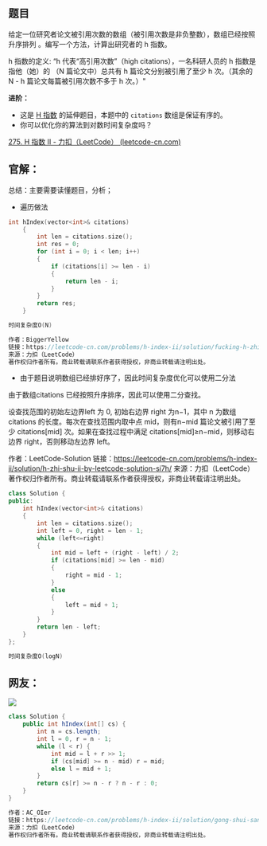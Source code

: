 ## 题目

给定一位研究者论文被引用次数的数组（被引用次数是非负整数），数组已经按照 升序排列 。编写一个方法，计算出研究者的 h 指数。

h 指数的定义: “h 代表“高引用次数”（high citations），一名科研人员的 h 指数是指他（她）的 （N 篇论文中）总共有 h 篇论文分别被引用了至少 h 次。（其余的 N - h 篇论文每篇被引用次数不多于 h 次。）"



**进阶：**

- 这是 [H 指数](https://leetcode-cn.com/problems/h-index/description/) 的延伸题目，本题中的 `citations` 数组是保证有序的。
- 你可以优化你的算法到对数时间复杂度吗？

[275. H 指数 II - 力扣（LeetCode） (leetcode-cn.com)](https://leetcode-cn.com/problems/h-index-ii/)



## 官解：

总结：主要需要读懂题目，分析；

- 遍历做法

```c++
int hIndex(vector<int>& citations)
	{
		int len = citations.size();
		int res = 0;
		for (int i = 0; i < len; i++)
		{
			if (citations[i] >= len - i) 
			{
				return len - i;
			}
		}
		return res;
	}

时间复杂度O(N)

作者：BiggerYellow
链接：https://leetcode-cn.com/problems/h-index-ii/solution/fucking-h-zhi-shu-ii-by-biggeryellow-jdo1/
来源：力扣（LeetCode）
著作权归作者所有。商业转载请联系作者获得授权，非商业转载请注明出处。
```



- 由于题目说明数组已经排好序了，因此时间复杂度优化可以使用二分法

由于数组citations 已经按照升序排序，因此可以使用二分查找。

设查找范围的初始左边界left 为 0, 初始右边界 right 为n−1，其中 n 为数组citations 的长度。每次在查找范围内取中点 mid，则有n−mid 篇论文被引用了至少 citations[mid] 次。如果在查找过程中满足 citations[mid]≥n−mid，则移动右边界 right，否则移动左边界 left。

作者：LeetCode-Solution
链接：https://leetcode-cn.com/problems/h-index-ii/solution/h-zhi-shu-ii-by-leetcode-solution-si7h/
来源：力扣（LeetCode）
著作权归作者所有。商业转载请联系作者获得授权，非商业转载请注明出处。

```c++
class Solution {
public:
    int hIndex(vector<int>& citations)
	{
		int len = citations.size();
		int left = 0, right = len - 1;
		while (left<=right) 
		{
			int mid = left + (right - left) / 2;
			if (citations[mid] >= len - mid)
			{
				right = mid - 1;
			}
			else
			{
				left = mid + 1;
			}
		}
		return len - left;
	}
};

时间复杂度O(logN)
```



## 网友：

![](C:\kuangStudy\图片\H指数2.png)

```java
class Solution {
    public int hIndex(int[] cs) {
        int n = cs.length;
        int l = 0, r = n - 1;
        while (l < r) {
            int mid = l + r >> 1;
            if (cs[mid] >= n - mid) r = mid;
            else l = mid + 1;
        }
        return cs[r] >= n - r ? n - r : 0;
    }
}

作者：AC_OIer
链接：https://leetcode-cn.com/problems/h-index-ii/solution/gong-shui-san-xie-liang-chong-er-fen-ji-sovjb/
来源：力扣（LeetCode）
著作权归作者所有。商业转载请联系作者获得授权，非商业转载请注明出处。
```

